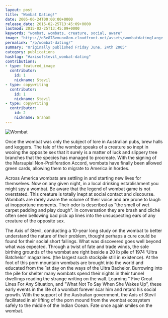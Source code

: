 ```yaml
---
layout: post
title: "Wombat Dating!"
date: 2005-06-24T00:00:00+0000
release_date: 2015-02-25T13:45:09+0000
lastmod: 2015-02-25T13:45:09+0000
keywords: "wombat, wombats, creature, social, aware"
image: "https://d3e878vmunx8cm.cloudfront.net/assets/wombatdatinglarge.jpg"
permalink: "/p/wombat-dating/"
summary: "Originally published Friday June, 24th 2005"
category: publications
hashtag: "#axisofstevil_wombat-dating"
contributions:
- type: featured_image
  contributor:
    id: 1
    nickname: Stevil
- type: copywriting
  contributor:
    id: 1
    nickname: Stevil
- type: copywriting
  contributor:
    id: 2
    nickname: Graham
---
```


[id_1]: https://d3e878vmunx8cm.cloudfront.net/assets/wombatdatinglarge.jpg "Wombat"
![Wombat][id_1]

Once the wombat was only the subject of lore in Australian pubs, brew halls and keggers. The tale of the wombat speaks of a creature so inept in wooing the opposite sex that it surely is a matter of luck and slippery tree branches that the species has managed to procreate. With the signing of the Marsupial Non-Proliferation Accord, wombats have finally been allowed green cards, allowing them to migrate to America in hordes.

Across America wombats are settling in and starting new lives for themselves. Now on any given night, in a local drinking establishment you might spy a wombat. Be aware that the legend of wombat game is not overstated. This creature is totally inept at social contact and discourse. Wombats are rarely aware the volume of their voice and are prone to laugh at inopportune moments. Their odor is described as "the smell of wet carpet padding and play dough". In conversation they are brash and cliché often seen bellowing bad pick up lines into the unsuspecting ears of any creature of the opposite sex.

The Axis of Stevil, conducting a 10-year long study on the wombat to better understand the nature of their problem, thought perhaps a cure could be found for their social short fallings. What was discovered goes well beyond what was expected. Through a twist of fate and trade winds, the sole birthing grounds of the wombat are right beside a 20 lb pile of 1974 ‘Ultra Batchelor' magazines. (the largest such stockpile still in existence). At the foot of this porn mountain wombats are brought into the world and educated from the 1st day on the ways of the Ultra Bachelor. Burrowing into the pile for shelter many wombats spend their nights in their tunnel dwellings reading the strange writing on the wall. Learning " Five Great Lines For Any Situation, and "What Not To Say When She Wakes Up”, these early events in the life of a wombat forever scar him and retard his social growth. With the support of the Australian government, the Axis of Stevil facilitated in air lifting of the porn mound from the wombat ecosystem safely to the middle of the Indian Ocean. Fate once again smiles on the wombat.
